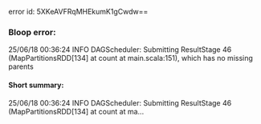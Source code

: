 error id: 5XKeAVFRqMHEkumK1gCwdw==
### Bloop error:

25/06/18 00:36:24 INFO DAGScheduler: Submitting ResultStage 46 (MapPartitionsRDD[134] at count at main.scala:151), which has no missing parents
#### Short summary: 

25/06/18 00:36:24 INFO DAGScheduler: Submitting ResultStage 46 (MapPartitionsRDD[134] at count at ma...